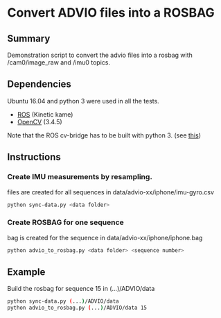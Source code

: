 # Convert ADVIO files into a ROSBAG

## Summary

Demonstration script to convert the advio files into a rosbag with /cam0/image_raw and /imu0 topics.

## Dependencies

Ubuntu 16.04 and python 3 were used in all the tests.

* [ROS](http://wiki.ros.org/kinetic) (Kinetic kame)
* [OpenCV](http://wiki.ros.org/kinetic) (3.4.5)

Note that the ROS cv-bridge has to be built with python 3. (see [this](https://stackoverflow.com/questions/49221565/unable-to-use-cv-bridge-with-ros-kinetic-and-python3))

## Instructions

### Create IMU measurements by resampling.
files are created for all sequences in data/advio-xx/iphone/imu-gyro.csv

```bash
python sync-data.py <data folder>
```

### Create ROSBAG for one sequence
bag is created for the sequence in data/advio-xx/iphone/iphone.bag
```bash
python advio_to_rosbag.py <data folder> <sequence number>
```
## Example

Build the rosbag for sequence 15 in (...)/ADVIO/data

```bash
python sync-data.py (...)/ADVIO/data
python advio_to_rosbag.py (...)/ADVIO/data 15
```
